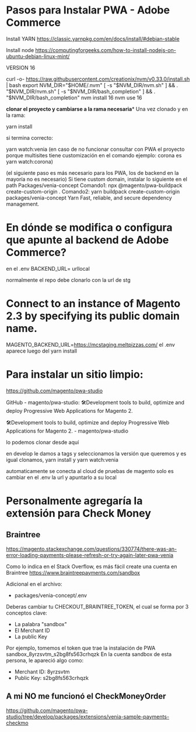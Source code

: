 # Pasos para Instalar PWA - Adobe Commerce

Install YARN 
https://classic.yarnpkg.com/en/docs/install/#debian-stable 
 
 
Install node 
https://computingforgeeks.com/how-to-install-nodejs-on-ubuntu-debian-linux-mint/ 
  
VERSION 16
  
curl -o- https://raw.githubusercontent.com/creationix/nvm/v0.33.0/install.sh | bash 
export NVM_DIR="$HOME/.nvm" 
[ -s "$NVM_DIR/nvm.sh" ] && \. "$NVM_DIR/nvm.sh" 
[ -s "$NVM_DIR/bash_completion" ] && \. "$NVM_DIR/bash_completion" 
nvm install 16
nvm use 16
 
 
****clonar el proyecto y cambiarse a la rama necesaria***** 
Una vez clonado y en la rama: 
 
yarn install  
 
si termina correcto: 
 
yarn watch:venia (en caso de no funcionar consultar con PWA el proyecto porque multisites tiene customización en el comando ejemplo: corona es yarn watch:corona) 
 
 
 
(el siguiente paso es más necesario para los PWA, los de backend en la mayoría no es necesario) 
Si tiene custom domain, instalar lo siguiente en el path 
Packages/venia-concept 
Comando1: npx @magento/pwa-buildpack create-custom-origin . 
Comando2: yarn buildpack create-custom-origin packages/venia-concept
Yarn
Fast, reliable, and secure dependency management.


# En dónde se modifica o configura que apunte al backend de Adobe Commerce?

en el .env
BACKEND_URL= urllocal


normalmente el repo debe clonarlo con la url de stg 


#   Connect to an instance of Magento 2.3 by specifying its public domain name.
MAGENTO_BACKEND_URL=https://mcstaging.meltpizzas.com/
el .env aparece luego del yarn install



# Para instalar un sitio limpio:

https://github.com/magento/pwa-studio

GitHub - magento/pwa-studio: 🛠Development tools to build, optimize and deploy Progressive Web Applications for Magento 2.

🛠Development tools to build, optimize and deploy Progressive Web Applications for Magento 2. - magento/pwa-studio

lo podemos clonar desde aquí

en develop le damos a tags y seleccionamos la versión que queremos
y es igual clonamos, 
yarn install y 
yarn watch:venia

automaticamente se conecta al cloud de pruebas de magento 
 solo es cambiar en el .env la url y apuntarlo a su local


# Personalmente agregaría la extensión para Check Money

## Braintree
https://magento.stackexchange.com/questions/330774/there-was-an-error-loading-payments-please-refresh-or-try-again-later-pwa-venia

Como lo indica en el Stack Overflow, es más fácil create una cuenta en Braintree
https://www.braintreepayments.com/sandbox

Adicional en el archivo:
- packages/venia-concept/.env

Deberas cambiar tu CHECKOUT_BRAINTREE_TOKEN, el cual se forma por 3 conceptos clave:
- La palabra "sandbox"
- El Merchant ID
- La public Key

Por ejemplo, tomemos el token que trae la instalación de PWA
sandbox_8yrzsvtm_s2bg8fs563crhqzk
En la cuenta sandbox de esta persona, le apareció algo como:
- Merchant ID: 8yrzsvtm
- Public Key: s2bg8fs563crhqzk

## A mi NO me funcionó el CheckMoneyOrder
https://github.com/magento/pwa-studio/tree/develop/packages/extensions/venia-sample-payments-checkmo